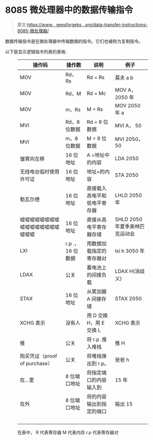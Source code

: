 # 8085 微处理器中的数据传输指令

> 原文:[https://www . geesforgeks . org/data-transfer-instructions-8085-微处理器/](https://www.geeksforgeeks.org/data-transfer-instructions-8085-microprocessor/)

数据传输指令是在微处理器中传输数据的指令。它们也被称为复制指令。

以下是显示逻辑指令列表的表格:

<figure class="table">

| 操作码 | 操作数 | 说明 | 例子 |
| --- | --- | --- | --- |
| MOV | Rd，Rs | Rd = Rs | 莫夫 a b |
| MOV | Rd，M | Rd = Mc | MOV A，2050 年 |
| MOV | m，Rs | M = Rs | MOV 2050 年 a |
| MVI | Rd，8 位数据 | Rd = 8 位数据 | MVI A， 50 |
| MVI | m，8 位数据 | M = 8 位数据 | MVI 2050，50 |
| 皱胃向左移 | 16 位地址 | A =地址中的内容 | LDA 2050 |
| 无线电台临时使用许可证 | 16 位地址 | 地址=的内容 | STA 2050 |
| 勒瓦尔德 | 16 位地址 | 直接载入高电平和低电平寄存器 | LHLD 2050 年 |
| 嘘嘘嘘嘘嘘嘘嘘嘘嘘嘘嘘嘘嘘嘘嘘嘘嘘嘘嘘 | 16 位地址 | 直接从高电平寄存器存储 | SHLD 2050 年夏季奥林匹克运动会 |
| LXI | r.p .，16 位数据 | 用数据加载指定的寄存器对 | lxi h 3050 年 |
| LDAX | 公关 | 蓄电池上的间接负载 | LDAX H(消歧义) |
| STAX | 16 位地址 | 从累加器 A 间接存储 | STAX 2050 |
| XCHG 表示 | 没有人 | 用 D 交换 H，用 E 交换 L | XCHG 表示 |
| 推 | 公关 | 将 r.p .推入堆栈 | 推 H |
| 购买凭证（proof of purchase） | 公关 | 将堆栈弹出到 r.p。 | 爸爸 h |
| 在…里 | 8 位端口地址 | 将指定端口的内容输入到 | 15 年 |
| 在外 | 8 位端口地址 | 将的内容输出到指定的端口 | 输出 15 |
|   |   |   |   |

在表中，
R 代表寄存器
M 代表内存
r.p 代表寄存器对

</figure>